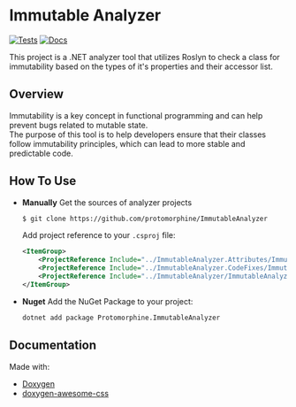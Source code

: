 # Immutable Analyzer
[![Tests](https://github.com/protomorphine/ImmutableAnalyzer/actions/workflows/test-report.yaml/badge.svg)](https://github.com/protomorphine/ImmutableAnalyzer/runs/36881153349)
[![Docs](https://github.com/protomorphine/ImmutableAnalyzer/actions/workflows/docs.yml/badge.svg?branch=master)](https://github.com/protomorphine/ImmutableAnalyzer/actions/workflows/docs.yml)

This project is a .NET analyzer tool that utilizes Roslyn to check a class for immutability based on
the types of it's properties and their accessor list.

## Overview

Immutability is a key concept in functional programming and can help  prevent bugs related to mutable state.   
The purpose of this tool is to help developers ensure that their classes follow immutability principles,
which can lead to more stable and predictable code.

## How To Use
<div class="tabbed">

- <b class="tab-title">Manually</b>
    Get the sources of analyzer projects
    ```bash
    $ git clone https://github.com/protomorphine/ImmutableAnalyzer
    ```
    Add project reference to your `.csproj` file:
    ```xml
    <ItemGroup>
        <ProjectReference Include="../ImmutableAnalyzer.Attributes/ImmutableAnalyzer.Attributes.csproj" />
        <ProjectReference Include="../ImmutableAnalyzer.CodeFixes/ImmutableAnalyzer.CodeFixes.csproj" />
        <ProjectReference Include="../ImmutableAnalyzer/ImmutableAnalyzer.csproj" OutputItemType="Analyzer" ReferenceOutputAssembly="false" />
    </ItemGroup>
    ```
- <b class="tab-title">Nuget</b>
    Add the NuGet Package to your project:

    ```sh
    dotnet add package Protomorphine.ImmutableAnalyzer
    ```

</div>

## Documentation
Made with:
- [Doxygen](https://www.doxygen.nl/)
- [doxygen-awesome-css](https://github.com/jothepro/doxygen-awesome-css)
